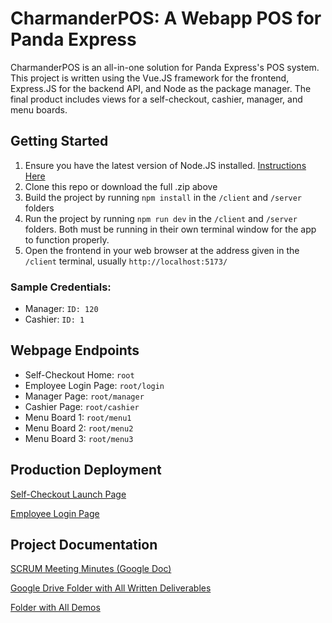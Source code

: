 # CharmanderPOS: A Webapp POS for Panda Express

CharmanderPOS is an all-in-one solution for Panda Express's POS system. This project is written using the Vue.JS framework for the frontend, Express.JS for the backend API, and Node as the package manager. The final product includes views for a self-checkout, cashier, manager, and menu boards.

## Getting Started
1. Ensure you have the latest version of Node.JS installed. [Instructions Here](https://nodejs.org/en/download/package-manager)
2. Clone this repo or download the full .zip above
3. Build the project by running `npm install` in the `/client` and `/server` folders
4. Run the project by running `npm run dev` in the `/client` and `/server` folders. Both must be running in their own terminal window for the app to function properly.
5. Open the frontend in your web browser at the address given in the `/client` terminal, usually `http://localhost:5173/`

### Sample Credentials:
- Manager: `ID: 120`
- Cashier: `ID: 1`

## Webpage Endpoints
- Self-Checkout Home: `root`
- Employee Login Page: `root/login`
- Manager Page: `root/manager`
- Cashier Page: `root/cashier`
- Menu Board 1: `root/menu1`
- Menu Board 2: `root/menu2`
- Menu Board 3: `root/menu3`

## Production Deployment

[Self-Checkout Launch Page](https://charmander-pos.vercel.app/)

[Employee Login Page](https://charmander-pos.vercel.app/login)

## Project Documentation

[SCRUM Meeting Minutes (Google Doc)](https://docs.google.com/document/d/15cDktAhzkH_Llypp-1vAjmBZb0Ag4BTYiS8V_JvCs7c/edit?usp=sharing)

[Google Drive Folder with All Written Deliverables](https://drive.google.com/drive/folders/1SqwVrMLqy--l_WQ_WvS0e3VRoOhxgfP5?usp=sharing)

[Folder with All Demos](https://drive.google.com/drive/folders/1YJKcttvm6Z8lkWkuXBcL8K_LJej5IejT?usp=sharing)
